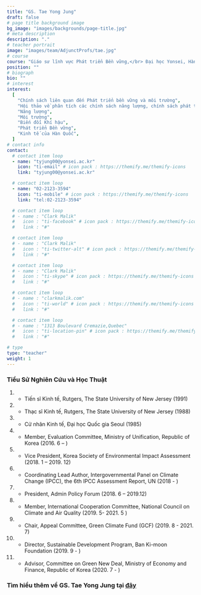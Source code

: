 ```yaml
---
title: "GS. Tae Yong Jung"
draft: false
# page title background image
bg_image: "images/backgrounds/page-title.jpg"
# meta description
description: "."
# teacher portrait
image: "images/team/AdjunctProfs/tae.jpg"
# course
course: "Giáo sư lĩnh vực Phát triển Bền vững,</br> Đại học Yonsei, Hàn Quốc"
position: ""
# biograph
bio: ""
# interest
interest:
  [
    "Chính sách liên quan đến Phát triển bền vững và môi trường",
    "Hội thảo về phân tích các chính sách năng lượng, chính sách phát triển bền vững và năng lượng",
    "Năng lượng",
    "Môi trường",
    "Biến đổi Khí hậu",
    "Phát triển Bền vững",
    "Kinh tế của Hàn Quốc",
  ]
# contact info
contact:
  # contact item loop
  - name: "tyjung00@yonsei.ac.kr"
    icon: "ti-email" # icon pack : https://themify.me/themify-icons
    link: "tyjung00@yonsei.ac.kr"

  # contact item loop
  - name: "02-2123-3594"
    icon: "ti-mobile" # icon pack : https://themify.me/themify-icons
    link: "tel:02-2123-3594"

  # contact item loop
  # - name : "Clark Malik"
  #   icon : "ti-facebook" # icon pack : https://themify.me/themify-icons
  #   link : "#"

  # contact item loop
  # - name : "Clark Malik"
  #   icon : "ti-twitter-alt" # icon pack : https://themify.me/themify-icons
  #   link : "#"

  # contact item loop
  # - name : "Clark Malik"
  #   icon : "ti-skype" # icon pack : https://themify.me/themify-icons
  #   link : "#"

  # contact item loop
  # - name : "clarkmalik.com"
  #   icon : "ti-world" # icon pack : https://themify.me/themify-icons
  #   link : "#"

  # contact item loop
  # - name : "1313 Boulevard Cremazie,Quebec"
  #   icon : "ti-location-pin" # icon pack : https://themify.me/themify-icons
  #   link : "#"

# type
type: "teacher"
weight: 1
---
```


### Tiểu Sử Nghiên Cứu và Học Thuật

1. - Tiến sĩ Kinh tế, Rutgers, The State University of New Jersey (1991)
1. - Thạc sĩ Kinh tế, Rutgers, The State University of New Jersey (1988)
1. - Cử nhân Kinh tế, Đại học Quốc gia Seoul (1985)
1. - Member, Evaluation Committee, Ministry of Unification, Republic of Korea (2016. 6 – )
1. - Vice President, Korea Society of Environmental Impact Assessment (2018. 1 – 2019. 12)
1. - Coordinating Lead Author, Intergovernmental Panel on Climate Change (IPCC), the 6th IPCC Assessment Report, UN (2018 - )
1. - President, Admin Policy Forum (2018. 6 – 2019.12)
1. - Member, International Cooperation Committee, National Council on Climate and Air Quality (2019. 5- 2021. 5 )
1. - Chair, Appeal Committee, Green Climate Fund (GCF) (2019. 8 - 2021. 7)
1. - Director, Sustainable Development Program, Ban Ki-moon Foundation (2019. 9 - )
1. - Advisor, Committee on Green New Deal, Ministry of Economy and Finance, Republic of Korea (2020. 7 - )

### Tìm hiểu thêm về GS. Tae Yong Jung tại [đây](https://gsis1.yonsei.ac.kr/main/faculty.asp?mid=n01_04&act=view&sOpt=A&idx=133)
